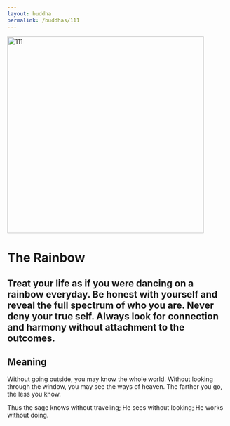 ```yaml
---
layout: buddha
permalink: /buddhas/111
---
```


<div class="uk-text-center">
<img src="{{"/assets/img/buddhas/buddha-111.jpg" | relative_url}}" alt="111"  width="448" height="448"></div>

# The Rainbow

## Treat your life as if you were dancing on a rainbow everyday. Be honest with yourself and reveal the full spectrum of who you are. Never deny your true self. Always look for connection and harmony without attachment to the outcomes.

## Meaning

Without going outside, you may know the whole world.
Without looking through the window, you may see the ways of heaven.
The farther you go, the less you know.

Thus the sage knows without traveling;
He sees without looking;
He works without doing.
